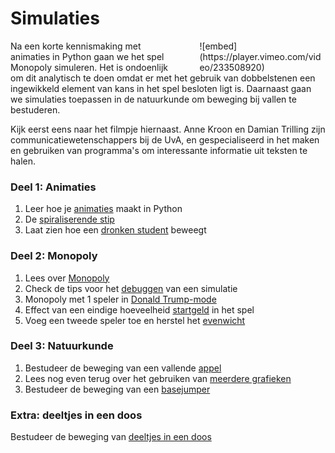 # Simulaties

<div style="width: 40%; float:right; margin-left: 2em;">
![embed](https://player.vimeo.com/video/233508920)
</div>

Na een korte kennismaking met animaties in Python gaan we het spel Monopoly simuleren. Het is ondoenlijk om dit analytisch te doen omdat er met het gebruik van dobbelstenen een ingewikkeld element van kans in het spel besloten ligt is. Daarnaast gaan we simulaties toepassen in de natuurkunde om beweging bij vallen te bestuderen.

Kijk eerst eens naar het filmpje hiernaast. Anne Kroon en Damian Trilling zijn communicatiewetenschappers bij de UvA, en gespecialiseerd in het maken en gebruiken van programma's om interessante informatie uit teksten te halen.

### Deel 1: Animaties

1. Leer hoe je [animaties](/technieken/animaties) maakt in Python
2. De [spiraliserende stip](/beweging/stip)
3. Laat zien hoe een [dronken student](/beweging/student) beweegt

### Deel 2: Monopoly

1. Lees over [Monopoly](/simulaties/inleiding)
2. Check de tips voor het [debuggen](/python/debuggen) van een simulatie
3. Monopoly met 1 speler in [Donald Trump-mode](/simulaties/vrij-rondlopen)
4. Effect van een eindige hoeveelheid [startgeld](/simulaties/startgeld) in het spel
5. Voeg een tweede speler toe en herstel het [evenwicht](/simulaties/twee-spelers)

### Deel 3: Natuurkunde

1. Bestudeer de beweging van een vallende [appel](/beweging/appel)
2. Lees nog even terug over het gebruiken van [meerdere grafieken](/technieken/plot)
3. Bestudeer de beweging van een [basejumper](/beweging/basejump)

### Extra: deeltjes in een doos

Bestudeer de beweging van [deeltjes in een doos](/simulaties/extra)
